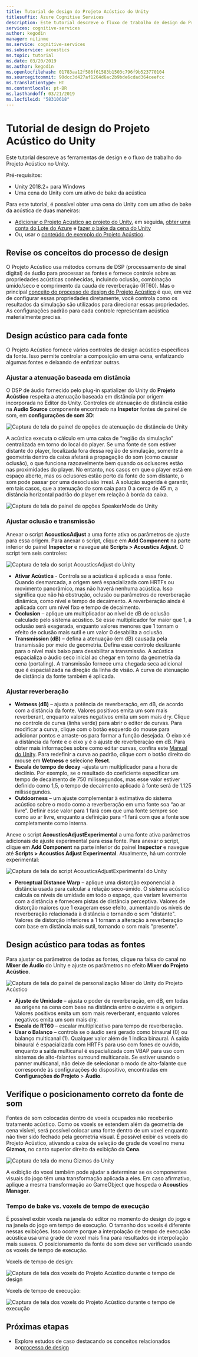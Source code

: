 ```yaml
---
title: Tutorial de design do Projeto Acústico do Unity
titlesuffix: Azure Cognitive Services
description: Este tutorial descreve o fluxo de trabalho de design do Projeto Acústico no Unity.
services: cognitive-services
author: kegodin
manager: nitinme
ms.service: cognitive-services
ms.subservice: acoustics
ms.topic: tutorial
ms.date: 03/20/2019
ms.author: kegodin
ms.openlocfilehash: 01783aa12f586f61583b1503c796f9b523770104
ms.sourcegitcommit: 90dcc3d427af1264d6ac2b9bde6cdad364ceefcc
ms.translationtype: HT
ms.contentlocale: pt-BR
ms.lasthandoff: 03/21/2019
ms.locfileid: "58310618"
---
```

# <a name="project-acoustics-unity-design-tutorial"></a>Tutorial de design do Projeto Acústico do Unity
Este tutorial descreve as ferramentas de design e o fluxo de trabalho do Projeto Acústico no Unity.

Pré-requisitos:
* Unity 2018.2+ para Windows
* Uma cena do Unity com um ativo de bake da acústica

Para este tutorial, é possível obter uma cena do Unity com um ativo de bake da acústica de duas maneiras:
* [Adicionar o Projeto Acústico ao projeto do Unity](unity-integration.md), em seguida, [obter uma conta do Lote do Azure](create-azure-account.md) e [fazer o bake da cena do Unity](unity-baking.md)
* Ou, usar o [conteúdo de exemplo do Projeto Acústico](unity-quickstart.md).

## <a name="review-design-process-concepts"></a>Revise os conceitos do processo de design
O Projeto Acústico usa métodos comuns de DSP (processamento de sinal digital) de áudio para processar as fontes e fornece controle sobre as propriedades acústicas conhecidas, incluindo oclusão, combinação úmido/seco e comprimento da cauda de reverberação (RT60). Mas o principal [conceito do processo de design do Projeto Acústico](design-process.md) é que, em vez de configurar essas propriedades diretamente, você controla como os resultados da simulação são utilizados para direcionar essas propriedades. As configurações padrão para cada controle representam acústica materialmente precisa.

## <a name="design-acoustics-for-each-source"></a>Design acústico para cada fonte
O Projeto Acústico fornece vários controles de design acústico específicos da fonte. Isso permite controlar a composição em uma cena, enfatizando algumas fontes e deixando de enfatizar outras.

### <a name="adjust-distance-based-attenuation"></a>Ajustar a atenuação baseada em distância
O DSP de áudio fornecido pelo plug-in spatializer do Unity do **Projeto Acústico** respeita a atenuação baseada em distância por origem incorporada no Editor do Unity. Controles de atenuação de distância estão na **Audio Source** componente encontrado na **Inspetor** fontes de painel de som, em **configurações de som 3D**:

![Captura de tela do painel de opções de atenuação de distância do Unity](media/distance-attenuation.png)

A acústica executa o cálculo em uma caixa de “região da simulação” centralizada em torno do local do player. Se uma fonte de som estiver distante do player, localizada fora dessa região de simulação, somente a geometria dentro da caixa afetará a propagação do som (como causar oclusão), o que funciona razoavelmente bem quando os oclusores estão nas proximidades do player. No entanto, nos casos em que o player está em espaço aberto, mas os oclusores estão perto da fonte de som distante, o som pode passar por uma desoclusão irreal. A solução sugerida é garantir, em tais casos, que a atenuação do som caia para 0 a cerca de 45 m, a distância horizontal padrão do player em relação à borda da caixa.

![Captura de tela do painel de opções SpeakerMode do Unity](media/speaker-mode.png)

### <a name="adjust-occlusion-and-transmission"></a>Ajustar oclusão e transmissão
Anexar o script **AcousticsAdjust** a uma fonte ativa os parâmetros de ajuste para essa origem. Para anexar o script, clique em **Add Component** na parte inferior do painel **Inspector** e navegue até **Scripts > Acoustics Adjust**. O script tem seis controles:

![Captura de tela do script AcousticsAdjust do Unity](media/acoustics-adjust.png)

* **Ativar Acústica** - Controla se a acústica é aplicada a essa fonte. Quando desmarcada, a origem será espacializada com HRTFs ou movimento panorâmico, mas não haverá nenhuma acústica. Isso significa que não há obstrução, oclusão ou parâmetros de reverberação dinâmica, como nível e tempo de decaimento. A reverberação ainda é aplicada com um nível fixo e tempo de decaimento.
* **Occlusion** – aplique um multiplicador ao nível de dB de oclusão calculado pelo sistema acústico. Se esse multiplicador for maior que 1, a oclusão será exagerada, enquanto valores menores que 1 tornam o efeito de oclusão mais sutil e um valor 0 desabilita a oclusão.
* **Transmission (dB)** – defina a atenuação (em dB) causada pela transmissão por meio de geometria. Defina esse controle deslizante para o nível mais baixo para desabilitar a transmissão. A acústica espacializa o áudio seco inicial ao chegar em torno da geometria da cena (portaling). A transmissão fornece uma chegada seca adicional que é espacializada na direção da linha de visão. A curva de atenuação de distância da fonte também é aplicada.

### <a name="adjust-reverberation"></a>Ajustar reverberação
* **Wetness (dB)** – ajusta a potência de reverberação, em dB, de acordo com a distância da fonte. Valores positivos emita um som mais reverberant, enquanto valores negativos emita um som mais dry. Clique no controle de curva (linha verde) para abrir o editor de curvas. Para modificar a curva, clique com o botão esquerdo do mouse para adicionar pontos e arraste-os para formar a função desejada. O eixo x é a distância da fonte e o eixo y é o ajuste de reverberação em dB. Para obter mais informações sobre como editar curvas, confira este [Manual do Unity](https://docs.unity3d.com/Manual/EditingCurves.html). Para redefinir a curva ao padrão, clique com o botão direito do mouse em **Wetness** e selecione **Reset**.
* **Escala de tempo de decay** -ajusta um multiplicador para a hora de declínio. Por exemplo, se o resultado do coeficiente especificar um tempo de decaimento de 750 milissegundos, mas esse valor estiver definido como 1,5, o tempo de decaimento aplicado à fonte será de 1.125 milissegundos.
* **Outdoorness** – um ajuste complementar à estimativa do sistema acústico sobre o modo como a reverberação em uma fonte soa “ao ar livre”. Definir esse valor para 1 fará com que uma fonte sempre soe como ao ar livre, enquanto a definição para -1 fará com que a fonte soe completamente como interna.

Anexe o script **AcousticsAdjustExperimental** a uma fonte ativa parâmetros adicionais de ajuste experimental para essa fonte. Para anexar o script, clique em **Add Component** na parte inferior do painel **Inspector** e navegue até **Scripts > Acoustics Adjust Experimental**. Atualmente, há um controle experimental:

![Captura de tela do script AcousticsAdjustExperimental do Unity](media/acoustics-adjust-experimental.png)

* **Perceptual Distance Warp** – aplique uma distorção exponencial à distância usada para calcular a relação seco-úmido. O sistema acústico calcula os níveis de umidade em todo o espaço, que variam levemente com a distância e fornecem pistas de distância perceptiva. Valores de distorção maiores que 1 exageram esse efeito, aumentando os níveis de reverberação relacionada à distância e tornando o som "distante". Valores de distorção inferiores a 1 tornam a alteração à reverberação com base em distância mais sutil, tornando o som mais "presente".

## <a name="design-acoustics-for-all-sources"></a>Design acústico para todas as fontes
Para ajustar os parâmetros de todas as fontes, clique na faixa do canal no **Mixer de Áudio** do Unity e ajuste os parâmetros no efeito **Mixer do Projeto Acústico**.

![Captura de tela do painel de personalização Mixer do Unity do Projeto Acústico](media/mixer-parameters.png)

* **Ajuste de Umidade** – ajusta o poder de reverberação, em dB, em todas as origens na cena com base na distância entre o ouvinte e a origem. Valores positivos emita um som mais reverberant, enquanto valores negativos emita um som mais dry.
* **Escala de RT60** – escalar multiplicativo para tempo de reverberação.
* **Usar o Balanço** – controla se o áudio será gerado como binaural (0) ou balanço multicanal (1). Qualquer valor além de 1 indica binaural. A saída binaural é espacializada com HRTFs para uso com fones de ouvido, enquanto a saída multicanal é espacializada com VBAP para uso com sistemas de alto-falantes surround multicanais. Se estiver usando o panner multicanal, não deixe de selecionar o modo de alto-falante que corresponde às configurações do dispositivo, encontradas em **Configurações do Projeto** > **Áudio**.

## <a name="check-proper-sound-source-placement"></a>Verifique o posicionamento correto da fonte de som
Fontes de som colocadas dentro de voxels ocupados não receberão tratamento acústico. Como os voxels se estendem além da geometria de cena visível, será possível colocar uma fonte dentro de um voxel enquanto não tiver sido fechado pela geometria visual. É possível exibir os voxels do Projeto Acústico, ativando a caixa de seleção de grade de voxel no menu **Gizmos**, no canto superior direito da exibição da **Cena**.

![Captura de tela do menu Gizmos do Unity](media/gizmos-menu.png)  

A exibição do voxel também pode ajudar a determinar se os componentes visuais do jogo têm uma transformação aplicada a eles. Em caso afirmativo, aplique a mesma transformação ao GameObject que hospeda o **Acoustics Manager**.

### <a name="bake-time-vs-run-time-voxels"></a>Tempo de bake vs. voxels de tempo de execução
É possível exibir voxels na janela do editor no momento do design do jogo e na janela do jogo em tempo de execução. O tamanho dos voxels é diferente nessas exibições. Isso ocorre porque a interpolação de tempo de execução acústica usa uma grade de voxel mais fina para resultados de interpolação mais suaves. O posicionamento da fonte de som deve ser verificado usando os voxels de tempo de execução.

Voxels de tempo de design:

![Captura de tela dos voxels do Projeto Acústico durante o tempo de design](media/voxels-design-time.png)

Voxels de tempo de execução:

![Captura de tela dos voxels do Projeto Acústico durante o tempo de execução](media/voxels-runtime.png)

## <a name="next-steps"></a>Próximas etapas
* Explore estudos de caso destacando os conceitos relacionados ao[processo de design](design-process.md)

